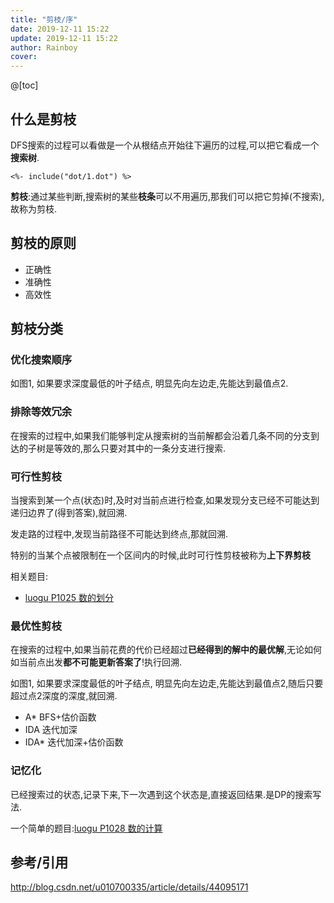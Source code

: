 ```yaml
---
title: "剪枝/序"
date: 2019-12-11 15:22
update: 2019-12-11 15:22
author: Rainboy
cover: 
---
```


@[toc]
## 什么是剪枝

DFS搜索的过程可以看做是一个从根结点开始往下遍历的过程,可以把它看成一个**搜索树**.

```viz-dot
<%- include("dot/1.dot") %>
```

**剪枝**:通过某些判断,搜索树的某些**枝条**可以不用遍历,那我们可以把它剪掉(不搜索),故称为剪枝.

## 剪枝的原则

- 正确性
- 准确性
- 高效性

## 剪枝分类

<!-- template start -->
### 优化搜索顺序

如图1, 如果要求深度最低的叶子结点, 明显先向左边走,先能达到最值点$2$.

### 排除等效冗余

在搜索的过程中,如果我们能够判定从搜索树的当前解都会沿着几条不同的分支到达的子树是等效的,那么只要对其中的一条分支进行搜索.

### 可行性剪枝

当搜索到某一个点(状态)时,及时对当前点进行检查,如果发现分支已经不可能达到递归边界了(得到答案),就回溯.

发走路的过程中,发现当前路径不可能达到终点,那就回溯.

特别的当某个点被限制在一个区间内的时候,此时可行性剪枝被称为**上下界剪枝**

相关题目:

 - [luogu P1025 数的划分](/article/luogu-P1025)


### 最优性剪枝

在搜索的过程中,如果当前花费的代价已经超过**已经得到的解中的最优解**,无论如何如当前点出发**都不可能更新答案了**!执行回溯.

如图1, 如果要求深度最低的叶子结点, 明显先向左边走,先能达到最值点$2$,随后只要超过点$2$深度的深度,就回溯.

 - A*   BFS+估价函数
 - IDA  迭代加深
 - IDA* 迭代加深+估价函数

### 记忆化

已经搜索过的状态,记录下来,下一次遇到这个状态是,直接返回结果.是DP的搜索写法.

一个简单的题目:[luogu P1028 数的计算](/article/luogu-P1028)
<!-- template end -->


## 参考/引用

http://blog.csdn.net/u010700335/article/details/44095171

